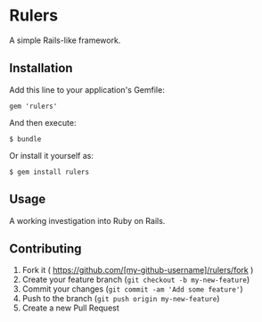 # Rulers

A simple Rails-like framework.

## Installation

Add this line to your application's Gemfile:

    gem 'rulers'

And then execute:

    $ bundle

Or install it yourself as:

    $ gem install rulers

## Usage

A working investigation into Ruby on Rails.

## Contributing

1. Fork it ( https://github.com/[my-github-username]/rulers/fork )
2. Create your feature branch (`git checkout -b my-new-feature`)
3. Commit your changes (`git commit -am 'Add some feature'`)
4. Push to the branch (`git push origin my-new-feature`)
5. Create a new Pull Request
